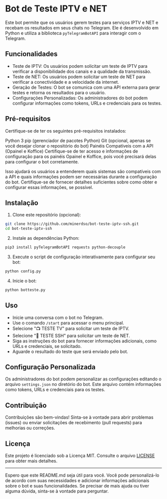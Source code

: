 # Bot de Teste IPTV e NET

Este bot permite que os usuários gerem testes para serviços IPTV e NET e recebam os resultados em seus chats no Telegram. Ele é desenvolvido em Python e utiliza a biblioteca `pyTelegramBotAPI` para interagir com o Telegram.

## Funcionalidades

- Teste de IPTV: Os usuários podem solicitar um teste de IPTV para verificar a disponibilidade dos canais e a qualidade da transmissão.
- Teste de NET: Os usuários podem solicitar um teste de NET para verificar a conectividade e a velocidade da internet.
- Geração de Testes: O bot se comunica com uma API externa para gerar testes e retorna os resultados para o usuário.
- Configurações Personalizadas: Os administradores do bot podem configurar informações como tokens, URLs e credenciais para os testes.

## Pré-requisitos
Certifique-se de ter os seguintes pré-requisitos instalados:

Python 3
pip (gerenciador de pacotes Python)
Git (opcional, apenas se você desejar clonar o repositório do bot)
Painéis Compatíveis com a API (Opainel e Koffice)
Certifique-se de ter acesso e informações de configuração para os painéis Opainel e Koffice, pois você precisará delas para configurar o bot corretamente.

Isso ajudará os usuários a entenderem quais sistemas são compatíveis com a API e quais informações podem ser necessárias durante a configuração do bot. Certifique-se de fornecer detalhes suficientes sobre como obter e configurar essas informações, se possível.

## Instalação

1. Clone este repositório (opcional):

```bash
git clone https://github.com/minerdso/bot-teste-iptv-ssh.git
cd bot-teste-iptv-ssh
```

2. Instale as dependências Python:

```bash
pip3 install pyTelegramBotAPI requests python-decouple
```

3. Execute o script de configuração interativamente para configurar seu bot:

```bash
python config.py
```

4. Inicie o bot:

```bash
python botteste.py
```

## Uso

- Inicie uma conversa com o bot no Telegram.
- Use o comando `/start` para acessar o menu principal.
- Selecione "📺 TESTE TV" para solicitar um teste de IPTV.
- Selecione "📱 TESTE SSH" para solicitar um teste de NET.
- Siga as instruções do bot para fornecer informações adicionais, como URLs e credenciais, se solicitado.
- Aguarde o resultado do teste que será enviado pelo bot.

## Configuração Personalizada

Os administradores do bot podem personalizar as configurações editando o arquivo `settings.json` no diretório do bot. Este arquivo contém informações como tokens, URLs e credenciais para os testes.

## Contribuição

Contribuições são bem-vindas! Sinta-se à vontade para abrir problemas (issues) ou enviar solicitações de recebimento (pull requests) para melhorias ou correções.

## Licença

Este projeto é licenciado sob a Licença MIT. Consulte o arquivo [LICENSE](LICENSE) para obter mais detalhes.

---

Espero que este README.md seja útil para você. Você pode personalizá-lo de acordo com suas necessidades e adicionar informações adicionais sobre o bot e suas funcionalidades. Se precisar de mais ajuda ou tiver alguma dúvida, sinta-se à vontade para perguntar.
